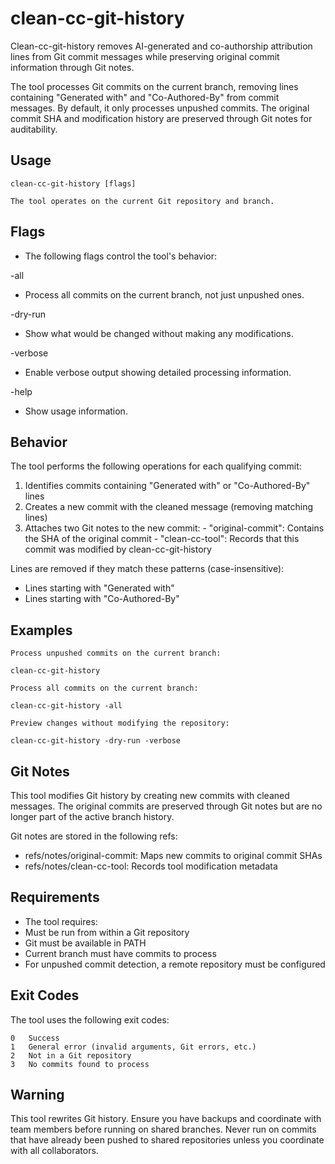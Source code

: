 # clean-cc-git-history

Clean-cc-git-history removes AI-generated and co-authorship attribution
lines from Git commit messages while preserving original commit information
through Git notes.

The tool processes Git commits on the current branch, removing lines containing
"Generated with" and "Co-Authored-By" from commit messages. By default, it only
processes unpushed commits. The original commit SHA and modification history are
preserved through Git notes for auditability.

## Usage


    clean-cc-git-history [flags]

    The tool operates on the current Git repository and branch.

## Flags


- The following flags control the tool's behavior:

-all
- Process all commits on the current branch, not just unpushed ones.

-dry-run
- Show what would be changed without making any modifications.

-verbose
- Enable verbose output showing detailed processing information.

-help
- Show usage information.

## Behavior


The tool performs the following operations for each qualifying commit:

  1. Identifies commits containing "Generated with" or "Co-Authored-By" lines
  2. Creates a new commit with the cleaned message (removing matching lines)
  3. Attaches two Git notes to the new commit:
         - "original-commit": Contains the SHA of the original commit
         - "clean-cc-tool": Records that this commit was modified by clean-cc-git-history

Lines are removed if they match these patterns (case-insensitive):
  - Lines starting with "Generated with"
  - Lines starting with "Co-Authored-By"

## Examples


    Process unpushed commits on the current branch:

    clean-cc-git-history

    Process all commits on the current branch:

    clean-cc-git-history -all

    Preview changes without modifying the repository:

    clean-cc-git-history -dry-run -verbose

## Git Notes


This tool modifies Git history by creating new commits with cleaned messages.
The original commits are preserved through Git notes but are no longer part
of the active branch history.

Git notes are stored in the following refs:
  - refs/notes/original-commit: Maps new commits to original commit SHAs
  - refs/notes/clean-cc-tool: Records tool modification metadata

## Requirements


- The tool requires:
- Must be run from within a Git repository
- Git must be available in PATH
- Current branch must have commits to process
- For unpushed commit detection, a remote repository must be configured

## Exit Codes


The tool uses the following exit codes:

    0	Success
    1	General error (invalid arguments, Git errors, etc.)
    2	Not in a Git repository
    3	No commits found to process

## Warning


This tool rewrites Git history. Ensure you have backups and coordinate with
team members before running on shared branches. Never run on commits that have
already been pushed to shared repositories unless you coordinate with all
collaborators.
